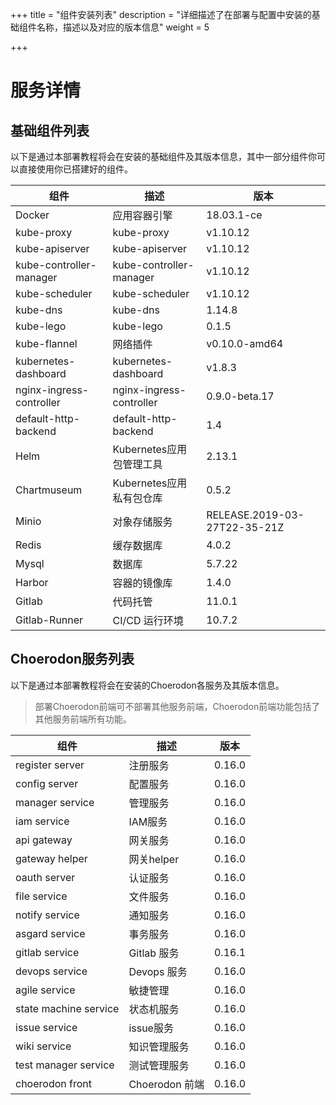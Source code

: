 +++
title = "组件安装列表"
description = "详细描述了在部署与配置中安装的基础组件名称，描述以及对应的版本信息"
weight = 5

+++

# 服务详情

## 基础组件列表

以下是通过本部署教程将会在安装的基础组件及其版本信息，其中一部分组件你可以直接使用你已搭建好的组件。

组件|描述| 版本
---|---|---
Docker|应用容器引擎|18.03.1-ce
kube-proxy|kube-proxy|v1.10.12
kube-apiserver|kube-apiserver|v1.10.12
kube-controller-manager|kube-controller-manager|v1.10.12
kube-scheduler|kube-scheduler|v1.10.12
kube-dns|kube-dns|1.14.8
kube-lego|kube-lego|0.1.5
kube-flannel|网络插件|v0.10.0-amd64
kubernetes-dashboard|kubernetes-dashboard|v1.8.3
nginx-ingress-controller|nginx-ingress-controller|0.9.0-beta.17
default-http-backend|default-http-backend|1.4
Helm|Kubernetes应用包管理工具|2.13.1
Chartmuseum|Kubernetes应用私有包仓库|0.5.2
Minio|对象存储服务|RELEASE.2019-03-27T22-35-21Z
Redis|缓存数据库|4.0.2
Mysql|数据库|5.7.22
Harbor|容器的镜像库|1.4.0
Gitlab|代码托管|11.0.1
Gitlab-Runner|CI/CD 运行环境|10.7.2

## Choerodon服务列表

以下是通过本部署教程将会在安装的Choerodon各服务及其版本信息。

<blockquote class="note"> 
部署Choerodon前端可不部署其他服务前端，Choerodon前端功能包括了其他服务前端所有功能。
</blockquote>

组件|描述| 版本
---|---|---
register server|注册服务|0.16.0
config server|配置服务|0.16.0
manager service|管理服务|0.16.0
iam service|IAM服务|0.16.0
api gateway|网关服务|0.16.0
gateway helper|网关helper|0.16.0
oauth server|认证服务|0.16.0
file service|文件服务|0.16.0
notify service|通知服务|0.16.0
asgard service|事务服务|0.16.0
gitlab service|Gitlab 服务|0.16.1
devops service|Devops 服务|0.16.0
agile service|敏捷管理|0.16.0
state machine service|状态机服务|0.16.0
issue service|issue服务|0.16.0
wiki service|知识管理服务|0.16.0
test manager service|测试管理服务|0.16.0
choerodon front|Choerodon 前端|0.16.0
